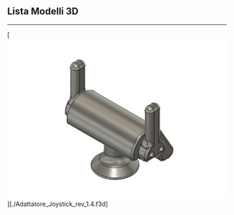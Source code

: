 
## Lista Modelli 3D

---
[![anteprima_adattatore_joystick][adattatore_joystick]][./Adattatore_Joystick_rev_1.4.f3d]


[adattatore_joystick]: anteprime_presidi/adattatore_joystick.png
